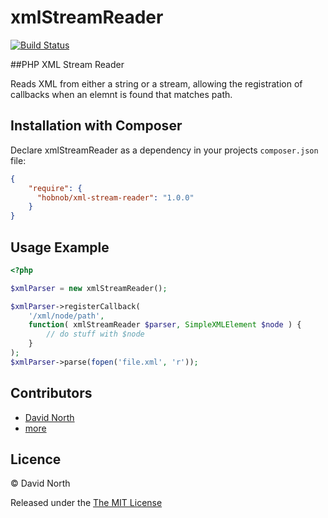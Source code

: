 xmlStreamReader
===============

[![Build Status](https://travis-ci.org/hobnob/xmlStreamReader.png?branch=master)](https://travis-ci.org/hobnob/xmlStreamReader)

##PHP XML Stream Reader

Reads XML from either a string or a stream, allowing the registration of callbacks when an elemnt is found that matches path.

Installation with Composer
-------------

Declare xmlStreamReader as a dependency in your projects `composer.json` file:

``` json
{
    "require": {
      "hobnob/xml-stream-reader": "1.0.0"
    }
}
```

Usage Example
-------------

```php
<?php

$xmlParser = new xmlStreamReader();

$xmlParser->registerCallback(
    '/xml/node/path',
    function( xmlStreamReader $parser, SimpleXMLElement $node ) {
        // do stuff with $node
    }
);
$xmlParser->parse(fopen('file.xml', 'r'));
```

Contributors
------------

  * [David North](https://github.com/hobnob)
  * [more](https://github.com/hobnob/xmlStreamReader/contributors)


Licence
-------

© David North

Released under the [The MIT License](http://www.opensource.org/licenses/mit-license.php)
